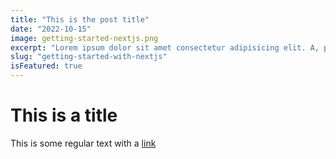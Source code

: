 ```yaml
---
title: "This is the post title"
date: "2022-10-15"
image: getting-started-nextjs.png
excerpt: "Lorem ipsum dolor sit amet consectetur adipisicing elit. A, pariatur!"
slug: "getting-started-with-nextjs"
isFeatured: true
---
```


# This is a title

This is some regular text with a [link](https://google.com)
